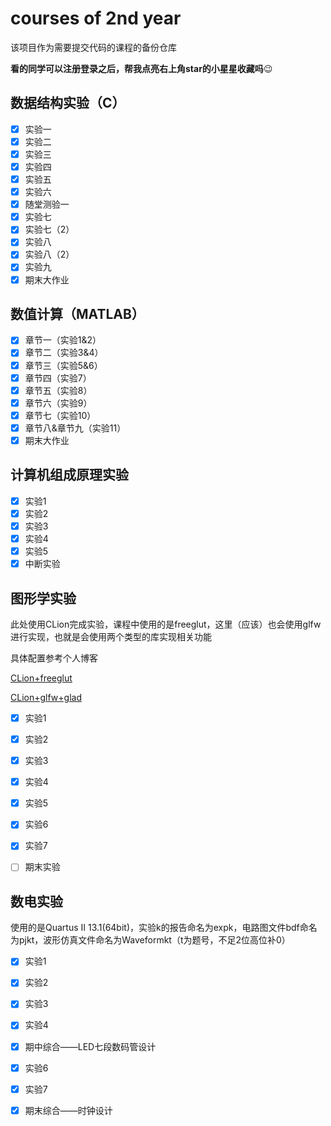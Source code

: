 # courses of 2nd year

该项目作为需要提交代码的课程的备份仓库

**看的同学可以注册登录之后，帮我点亮右上角star的小星星收藏吗**:wink:

## 数据结构实验（C）

- [x] 实验一
- [x] 实验二
- [x] 实验三
- [x] 实验四
- [x] 实验五
- [x] 实验六
- [x] 随堂测验一
- [x] 实验七
- [x] 实验七（2）
- [x] 实验八
- [x] 实验八（2）
- [x] 实验九
- [x] 期末大作业

## 数值计算（MATLAB）

- [x] 章节一（实验1&2）
- [x] 章节二（实验3&4）
- [x] 章节三（实验5&6）
- [x] 章节四（实验7）
- [x] 章节五（实验8）
- [x] 章节六（实验9）
- [x] 章节七（实验10）
- [x] 章节八&章节九（实验11）
- [x] 期末大作业

## 计算机组成原理实验

- [x] 实验1
- [x] 实验2
- [x] 实验3
- [x] 实验4
- [x] 实验5
- [x] 中断实验

## 图形学实验

此处使用CLion完成实验，课程中使用的是freeglut，这里（应该）也会使用glfw进行实现，也就是会使用两个类型的库实现相关功能

具体配置参考个人博客

[CLion+freeglut](https://www.optgeo.top/?p=78)

[CLion+glfw+glad](https://www.optgeo.top/?p=60)

- [x] 实验1
- [x] 实验2
- [x] 实验3
- [x] 实验4
- [x] 实验5
- [x] 实验6
- [x] 实验7
- [ ] 期末实验


## 数电实验

使用的是Quartus Ⅱ 13.1(64bit)，实验k的报告命名为expk，电路图文件bdf命名为pjkt，波形仿真文件命名为Waveformkt（t为题号，不足2位高位补0）

- [x] 实验1
- [x] 实验2
- [x] 实验3
- [x] 实验4
- [x] 期中综合——LED七段数码管设计
- [x] 实验6
- [x] 实验7
- [x] 期末综合——时钟设计

